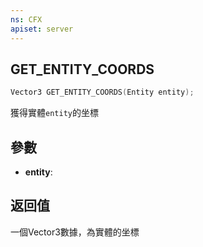 ```yaml
---
ns: CFX
apiset: server
---
```

## GET_ENTITY_COORDS

```c
Vector3 GET_ENTITY_COORDS(Entity entity);
```
獲得實體`entity`的坐標

## 參數
* **entity**: 

## 返回值
一個Vector3數據，為實體的坐標
